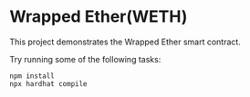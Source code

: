 # Wrapped Ether(WETH)

This project demonstrates the Wrapped Ether smart contract.

Try running some of the following tasks:

```shell
npm install
npx hardhat compile
```

